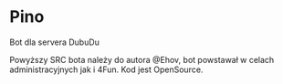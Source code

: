 # Pino
Bot dla servera DubuDu

Powyższy SRC bota należy do autora @Ehov, bot powstawał w celach administracyjnych jak i 4Fun.
Kod jest OpenSource.
